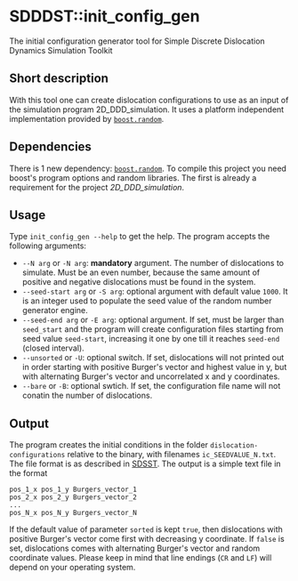 # SDDDST::init_config_gen
The initial configuration generator tool for Simple Discrete Dislocation Dynamics Simulation Toolkit

## Short description
With this tool one can create dislocation configurations to use as an input of the simulation program 2D_DDD_simulation. It uses a platform independent implementation provided by [`boost.random`](https://www.boost.org/doc/libs/1_70_0/doc/html/boost_random.html).

## Dependencies
There is 1 new dependency: [`boost.random`](https://www.boost.org/doc/libs/1_70_0/doc/html/boost_random.html). To compile this project you need boost's program options and random libraries. The first is already a requirement for the project *2D_DDD_simulation*.

## Usage
Type `init_config_gen --help` to get the help. The program accepts the following arguments:
* `--N arg` or `-N arg`: **mandatory** argument. The number of dislocations to simulate. Must be an even number, because the same amount of positive and negative dislocations must be found in the system.
* `--seed-start arg` or `-S arg`: optional argument with default value `1000`. It is an integer used to populate the seed value of the random number generator engine.
* `--seed-end arg` or `-E arg`: optional argument. If set, must be larger than `seed_start` and the program will create configuration files starting from seed value `seed-start`, increasing it one by one till it reaches `seed-end` (closed interval).
* `--unsorted` or `-U`: optional switch. If set, dislocations will not printed out in order starting with positive Burger's vector and highest value in y, but with alternating Burger's vector and uncorrelated x and y coordinates.
* `--bare` or `-B`: optional swtich. If set, the configuration file name will not conatin the number of dislocations.

## Output
The program creates the initial conditions in the folder `dislocation-configurations` relative to the binary, with filenames `ic_SEEDVALUE_N.txt`. The file format is as described in [SDSST](https://github.com/danieltuzes/sdddst). The output is a simple text file in the format
```
pos_1_x pos_1_y Burgers_vector_1
pos_2_x pos_2_y Burgers_vector_2
...
pos_N_x pos_N_y Burgers_vector_N

```
If the default value of parameter `sorted` is kept `true`, then dislocations with positive Burger's vector come first with decreasing y coordinate. If `false` is set, dislocations comes with alternating Burger's vector and random coordinate values. Please keep in mind that line endings (`CR` and `LF`) will depend on your operating system.